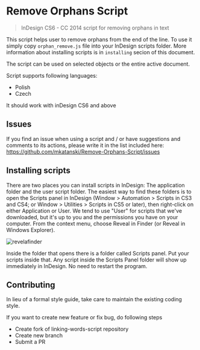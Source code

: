 # Remove Orphans Script
> InDesign CS6 - CC 2014 script for removing orphans in text

This script helps user to remove orphans from the end of the line. To use it simply copy `orphan_remove.js` file into your InDesign scripts folder. More information about installing scripts is in `installing` secion of this document.

The script can be used on selected objects or the entire active document.

Script supports following languages:
- Polish
- Czech

It should work with inDesign CS6 and above

## <a name="Issues"></a> Issues

If you find an issue when using a script and / or have suggestions and comments to its actions, please write it in the list included here: https://github.com/mkatanski/Remove-Orphans-Script/issues

## <a name="Installing"></a> Installing scripts

There are two places you can install scripts in InDesign: The application folder and the user script folder. The easiest way to find these folders is to open the Scripts panel in InDesign (Window > Automation > Scripts in CS3 and CS4; or Window > Utilities > Scripts in CS5 or later), then right-click on either Application or User. We tend to use "User" for scripts that we've downloaded, but it's up to you and the permissions you have on your computer. From the context menu, choose Reveal in Finder (or Reveal in Windows Explorer).

![revelafinder](http://indesignsecrets.com/wp-content/uploads/2006/01/revealinfinder.gif)

Inside the folder that opens there is a folder called Scripts panel. Put your scripts inside that.
Any script inside the Scripts Panel folder will show up immediately in InDesign. No need to restart the program.

## <a name="Contributing"></a> Contributing
In lieu of a formal style guide, take care to maintain the existing coding style.

If you want to create new feature or fix bug, do following steps

- Create fork of linking-words-script repository
- Create new branch
- Submit a PR
